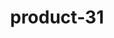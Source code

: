 ---
title: "product-31"
description: Lorem ipsum dolor sit amet, consectetur adipiscing elit, sed do eiusmod tempor incididunt ut labore et dolore magna aliqua. Ut enim ad minim veniam, quis nostrud exercitation ullamco laboris nisi ut aliquip ex ea commodo consequat. Duis aute irure dolor in reprehenderit in voluptate velit esse cillum dolore eu fugiat nulla pariatur. Excepteur sint occaecat cupidatat non proident, sunt in culpa qui officia deserunt mollit anim id est laborum.
img: src/assets/images/products/salloura-oglu/product-31.webp
family: [salloura-oglu-products]
price: 55.99
priceDiscount: 0
weight: 1.00031
rating: 100
id: rxkZK3MZ3DRs
---